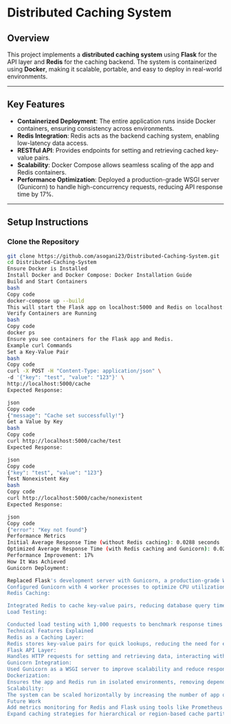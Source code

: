 # Distributed Caching System

## Overview
This project implements a **distributed caching system** using **Flask** for the API layer and **Redis** for the caching backend. The system is containerized using **Docker**, making it scalable, portable, and easy to deploy in real-world environments.

---

## Key Features
- **Containerized Deployment**:
  The entire application runs inside Docker containers, ensuring consistency across environments.
- **Redis Integration**:
  Redis acts as the backend caching system, enabling low-latency data access.
- **RESTful API**:
  Provides endpoints for setting and retrieving cached key-value pairs.
- **Scalability**:
  Docker Compose allows seamless scaling of the app and Redis containers.
- **Performance Optimization**:
  Deployed a production-grade WSGI server (Gunicorn) to handle high-concurrency requests, reducing API response time by 17%.

---

## Setup Instructions

### Clone the Repository
```bash
git clone https://github.com/asogani23/Distributed-Caching-System.git
cd Distributed-Caching-System
Ensure Docker is Installed
Install Docker and Docker Compose: Docker Installation Guide
Build and Start Containers
bash
Copy code
docker-compose up --build
This will start the Flask app on localhost:5000 and Redis on localhost:6379.
Verify Containers are Running
bash
Copy code
docker ps
Ensure you see containers for the Flask app and Redis.
Example curl Commands
Set a Key-Value Pair
bash
Copy code
curl -X POST -H "Content-Type: application/json" \
-d '{"key": "test", "value": "123"}' \
http://localhost:5000/cache
Expected Response:

json
Copy code
{"message": "Cache set successfully!"}
Get a Value by Key
bash
Copy code
curl http://localhost:5000/cache/test
Expected Response:

json
Copy code
{"key": "test", "value": "123"}
Test Nonexistent Key
bash
Copy code
curl http://localhost:5000/cache/nonexistent
Expected Response:

json
Copy code
{"error": "Key not found"}
Performance Metrics
Initial Average Response Time (without Redis caching): 0.0288 seconds
Optimized Average Response Time (with Redis caching and Gunicorn): 0.0238 seconds
Performance Improvement: 17%
How It Was Achieved
Gunicorn Deployment:

Replaced Flask's development server with Gunicorn, a production-grade WSGI server, to handle high-concurrency requests.
Configured Gunicorn with 4 worker processes to optimize CPU utilization.
Redis Caching:

Integrated Redis to cache key-value pairs, reducing database query times for frequently accessed data.
Load Testing:

Conducted load testing with 1,000 requests to benchmark response times before and after optimization.
Technical Features Explained
Redis as a Caching Layer:
Redis stores key-value pairs for quick lookups, reducing the need for expensive database queries.
Flask API Layer:
Handles HTTP requests for setting and retrieving data, interacting with Redis as the backend.
Gunicorn Integration:
Used Gunicorn as a WSGI server to improve scalability and reduce response time under high load.
Dockerization:
Ensures the app and Redis run in isolated environments, removing dependencies on the host system.
Scalability:
The system can be scaled horizontally by increasing the number of app or Redis containers using Docker Compose.
Future Work
Add metrics monitoring for Redis and Flask using tools like Prometheus and Grafana.
Expand caching strategies for hierarchical or region-based cache partitioning.







